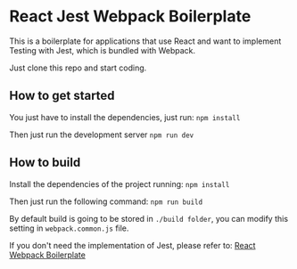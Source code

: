 # React Jest Webpack Boilerplate

This is a boilerplate for applications that use React and want to implement Testing with Jest, which is bundled with Webpack.

Just clone this repo and start coding.

## How to get started

You just have to install the dependencies, just run:
`npm install`

Then just run the development server
`npm run dev`

## How to build

Install the dependencies of the project running:
`npm install`

Then just run the following command:
`npm run build`

By default build is going to be stored in `./build folder`, you can modify this setting in `webpack.common.js` file.

If you don't need the implementation of Jest, please refer to:
[React Webpack Boilerplate](https://github.com/iiiGYGYiii/react-webpack-boilerplate)
